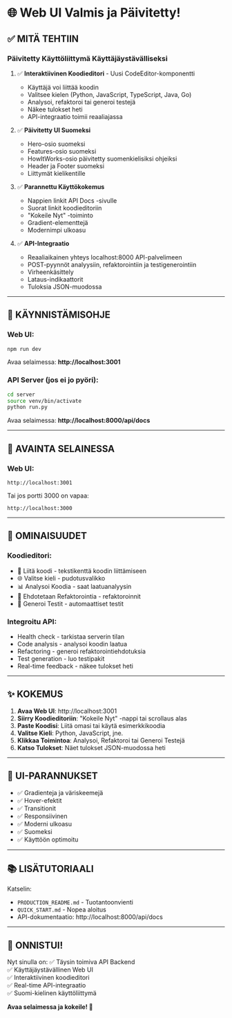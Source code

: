 # 🌐 Web UI Valmis ja Päivitetty!

## ✅ MITÄ TEHTIIN

### Päivitetty Käyttöliittymä Käyttäjäystävälliseksi

1. ✅ **Interaktiivinen Koodieditori** - Uusi CodeEditor-komponentti
   - Käyttäjä voi liittää koodin
   - Valitsee kielen (Python, JavaScript, TypeScript, Java, Go)
   - Analysoi, refaktoroi tai generoi testejä
   - Näkee tulokset heti
   - API-integraatio toimii reaaliajassa

2. ✅ **Päivitetty UI Suomeksi**
   - Hero-osio suomeksi
   - Features-osio suomeksi
   - HowItWorks-osio päivitetty suomenkielisiksi ohjeiksi
   - Header ja Footer suomeksi
   - Liittymät kielikentille

3. ✅ **Parannettu Käyttökokemus**
   - Nappien linkit API Docs -sivulle
   - Suorat linkit koodieditoriin
   - "Kokeile Nyt" -toiminto
   - Gradient-elementtejä
   - Modernimpi ulkoasu

4. ✅ **API-Integraatio**
   - Reaaliaikainen yhteys localhost:8000 API-palvelimeen
   - POST-pyynnöt analyysiin, refaktorointiin ja testigenerointiin
   - Virheenkäsittely
   - Lataus-indikaattorit
   - Tuloksia JSON-muodossa

---

## 🚀 KÄYNNISTÄMISOHJE

### Web UI:

```bash
npm run dev
```

Avaa selaimessa: **http://localhost:3001**

### API Server (jos ei jo pyöri):

```bash
cd server
source venv/bin/activate
python run.py
```

Avaa selaimessa: **http://localhost:8000/api/docs**

---

## 📍 AVAINTA SELAINESSA

### Web UI:
```
http://localhost:3001
```

Tai jos portti 3000 on vapaa:
```
http://localhost:3000
```

---

## 🎯 OMINAISUUDET

### Koodieditori:
- 📝 Liitä koodi - tekstikenttä koodin liittämiseen
- 🌐 Valitse kieli - pudotusvalikko
- 📊 Analysoi Koodia - saat laatuanalyysin
- 🔧 Ehdotetaan Refaktorointia - refaktoroinnit
- 🧪 Generoi Testit - automaattiset testit

### Integroitu API:
- Health check - tarkistaa serverin tilan
- Code analysis - analysoi koodin laatua
- Refactoring - generoi refaktorointiehdotuksia
- Test generation - luo testipakit
- Real-time feedback - näkee tulokset heti

---

## ✨ KOKEMUS

1. **Avaa Web UI**: http://localhost:3001
2. **Siirry Koodieditoriin**: "Kokeile Nyt" -nappi tai scrollaus alas
3. **Paste Koodisi**: Liitä omasi tai käytä esimerkkikoodia
4. **Valitse Kieli**: Python, JavaScript, jne.
5. **Klikkaa Toimintoa**: Analysoi, Refaktoroi tai Generoi Testejä
6. **Katso Tulokset**: Näet tulokset JSON-muodossa heti

---

## 🎨 UI-PARANNUKSET

- ✅ Gradienteja ja väriskeemejä
- ✅ Hover-efektit
- ✅ Transitionit
- ✅ Responsiivinen
- ✅ Moderni ulkoasu
- ✅ Suomeksi
- ✅ Käyttöön optimoitu

---

## 📚 LISÄTUTORIAALI

Katselin:
- `PRODUCTION_README.md` - Tuotantoonvienti
- `QUICK_START.md` - Nopea aloitus
- API-dokumentaatio: http://localhost:8000/api/docs

---

## 🎊 ONNISTUI!

Nyt sinulla on:
✅ Täysin toimiva API Backend  
✅ Käyttäjäystävällinen Web UI  
✅ Interaktiivinen koodieditori  
✅ Real-time API-integraatio  
✅ Suomi-kielinen käyttöliittymä

**Avaa selaimessa ja kokeile! 🚀**

